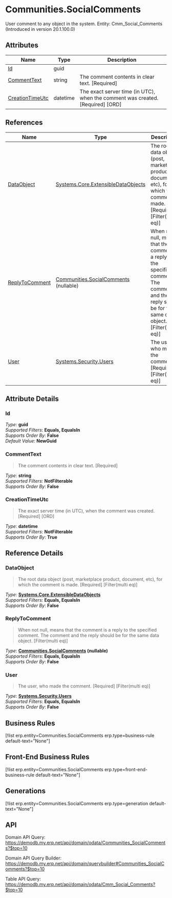 # Communities.SocialComments

User comment to any object in the system. Entity: Cmm_Social_Comments (Introduced in version 20.1.100.0)

## Attributes

| Name | Type | Description |
| ---- | ---- | --- |
| [Id](Communities.SocialComments.md#Id) | guid |  
| [CommentText](Communities.SocialComments.md#CommentText) | string | The comment contents in clear text. [Required] 
| [CreationTimeUtc](Communities.SocialComments.md#CreationTimeUtc) | datetime | The exact server time (in UTC), when the comment was created. [Required] [ORD] 

## References

| Name | Type | Description |
| ---- | ---- | --- |
| [DataObject](Communities.SocialComments.md#DataObject) | [Systems.Core.ExtensibleDataObjects](Systems.Core.ExtensibleDataObjects.md) | The root data object (post, marketplace product, document, etc), for which the comment is made. [Required] [Filter(multi eq)] |
| [ReplyToComment](Communities.SocialComments.md#ReplyToComment) | [Communities.SocialComments](Communities.SocialComments.md) (nullable) | When not null, means that the comment is a reply to the specified comment. The comment and the reply should be for the same data object. [Filter(multi eq)] |
| [User](Communities.SocialComments.md#User) | [Systems.Security.Users](Systems.Security.Users.md) | The user, who made the comment. [Required] [Filter(multi eq)] |


## Attribute Details

### Id

_Type_: **guid**  
_Supported Filters_: **Equals, EqualsIn**  
_Supports Order By_: **False**  
_Default Value_: **NewGuid**  

### CommentText

> The comment contents in clear text. [Required]

_Type_: **string**  
_Supported Filters_: **NotFilterable**  
_Supports Order By_: **False**  

### CreationTimeUtc

> The exact server time (in UTC), when the comment was created. [Required] [ORD]

_Type_: **datetime**  
_Supported Filters_: **NotFilterable**  
_Supports Order By_: **True**  


## Reference Details

### DataObject

> The root data object (post, marketplace product, document, etc), for which the comment is made. [Required] [Filter(multi eq)]

_Type_: **[Systems.Core.ExtensibleDataObjects](Systems.Core.ExtensibleDataObjects.md)**  
_Supported Filters_: **Equals, EqualsIn**  
_Supports Order By_: **False**  

### ReplyToComment

> When not null, means that the comment is a reply to the specified comment. The comment and the reply should be for the same data object. [Filter(multi eq)]

_Type_: **[Communities.SocialComments](Communities.SocialComments.md) (nullable)**  
_Supported Filters_: **Equals, EqualsIn**  
_Supports Order By_: **False**  

### User

> The user, who made the comment. [Required] [Filter(multi eq)]

_Type_: **[Systems.Security.Users](Systems.Security.Users.md)**  
_Supported Filters_: **Equals, EqualsIn**  
_Supports Order By_: **False**  



## Business Rules

[!list erp.entity=Communities.SocialComments erp.type=business-rule default-text="None"]

## Front-End Business Rules

[!list erp.entity=Communities.SocialComments erp.type=front-end-business-rule default-text="None"]

## Generations

[!list erp.entity=Communities.SocialComments erp.type=generation default-text="None"]

## API

Domain API Query:
<https://demodb.my.erp.net/api/domain/odata/Communities_SocialComments?$top=10>

Domain API Query Builder:
<https://demodb.my.erp.net/api/domain/querybuilder#Communities_SocialComments?$top=10>

Table API Query:
<https://demodb.my.erp.net/api/domain/odata/Cmm_Social_Comments?$top=10>

